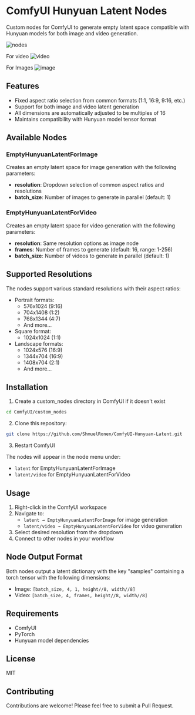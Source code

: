 # ComfyUI Hunyuan Latent Nodes

Custom nodes for ComfyUI to generate empty latent space compatible with Hunyuan models for both image and video generation.

![nodes](https://github.com/user-attachments/assets/0b17e59c-69cf-4234-9a62-9f1647ac35db)

For video
![video](https://github.com/user-attachments/assets/c98fef05-24f6-4388-b648-5c25cd91caef)

For Images
![image](https://github.com/user-attachments/assets/b7c244f2-0d31-4814-9c41-f950219251d8)


## Features

- Fixed aspect ratio selection from common formats (1:1, 16:9, 9:16, etc.)
- Support for both image and video latent generation
- All dimensions are automatically adjusted to be multiples of 16
- Maintains compatibility with Hunyuan model tensor format

## Available Nodes

### EmptyHunyuanLatentForImage
Creates an empty latent space for image generation with the following parameters:
- **resolution**: Dropdown selection of common aspect ratios and resolutions
- **batch_size**: Number of images to generate in parallel (default: 1)

### EmptyHunyuanLatentForVideo
Creates an empty latent space for video generation with the following parameters:
- **resolution**: Same resolution options as image node
- **frames**: Number of frames to generate (default: 16, range: 1-256)
- **batch_size**: Number of videos to generate in parallel (default: 1)

## Supported Resolutions

The nodes support various standard resolutions with their aspect ratios:
- Portrait formats:
  - 576x1024 (9:16)
  - 704x1408 (1:2)
  - 768x1344 (4:7)
  - And more...
- Square format:
  - 1024x1024 (1:1)
- Landscape formats:
  - 1024x576 (16:9)
  - 1344x704 (16:9)
  - 1408x704 (2:1)
  - And more...

## Installation

1. Create a custom_nodes directory in ComfyUI if it doesn't exist
```bash
cd ComfyUI/custom_nodes
```

2. Clone this repository:
```bash
git clone https://github.com/ShmuelRonen/ComfyUI-Hunyuan-Latent.git
```

3. Restart ComfyUI

The nodes will appear in the node menu under:
- `latent` for EmptyHunyuanLatentForImage
- `latent/video` for EmptyHunyuanLatentForVideo

## Usage

1. Right-click in the ComfyUI workspace
2. Navigate to:
   - `latent → EmptyHunyuanLatentForImage` for image generation
   - `latent/video → EmptyHunyuanLatentForVideo` for video generation
3. Select desired resolution from the dropdown
4. Connect to other nodes in your workflow

## Node Output Format

Both nodes output a latent dictionary with the key "samples" containing a torch tensor with the following dimensions:

- Image: `[batch_size, 4, 1, height//8, width//8]`
- Video: `[batch_size, 4, frames, height//8, width//8]`

## Requirements

- ComfyUI
- PyTorch
- Hunyuan model dependencies

## License

MIT

## Contributing

Contributions are welcome! Please feel free to submit a Pull Request.
